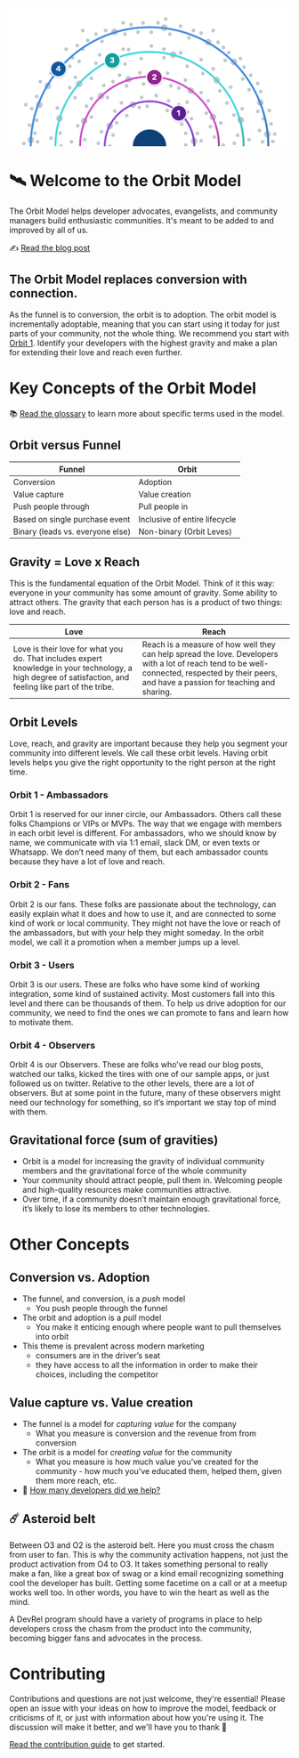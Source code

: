 ![Planets around the sun with rings labeled 1-2-3-4](orbit-model-diagram.png)

# 🛰️ Welcome to the Orbit Model

The Orbit Model helps developer advocates, evangelists, and community managers build enthusiastic communities. It's meant to be added to and improved by all of us.

✍️ [Read the blog post](https://orbit.love/blog/why-orbit-is-better-than-funnel-for-developer-relations)

## The Orbit Model replaces conversion with connection.

As the funnel is to conversion, the orbit is to adoption. The orbit model is incrementally adoptable, meaning that you can start using it today for just parts of your community, not the whole thing. We recommend you start with [Orbit 1](#orbit-1---ambassadors). Identify your developers with the highest gravity and make a plan for extending their love and reach even further.

# Key Concepts of the Orbit Model

📚 [Read the glossary](glossary.md) to learn more about specific terms used in the model. 

## Orbit versus Funnel

| Funnel | Orbit |
|-----------|-----------|
| Conversion | Adoption |
| Value capture | Value creation |
| Push people through | Pull people in | 
| Based on single purchase event | Inclusive of entire lifecycle | 
| Binary (leads vs. everyone else) | Non-binary (Orbit Leves) | 


## Gravity = Love x Reach

This is the fundamental equation of the Orbit Model. Think of it this way: everyone in your community has some amount of gravity. Some ability to attract others. The gravity that each person has is a product of two things: love and reach.

| Love | Reach |
|-----------|-----------|
| Love is their love for what you do. That includes expert knowledge in your technology, a high degree of satisfaction, and feeling like part of the tribe. | Reach is a measure of how well they can help spread the love. Developers with a lot of reach tend to be well-connected, respected by their peers, and have a passion for teaching and sharing. |


## Orbit Levels

Love, reach, and gravity are important because they help you segment your community into different levels. We call these orbit levels. Having orbit levels helps you give the right opportunity to the right person at the right time.

### Orbit 1 - Ambassadors

Orbit 1 is reserved for our inner circle, our Ambassadors. Others call these folks Champions or VIPs or MVPs. The way that we engage with members in each orbit level is different. For ambassadors, who we should know by name, we communicate with via 1:1 email, slack DM, or even texts or Whatsapp. We don’t need many of them, but each ambassador counts because they have a lot of love and reach.

### Orbit 2 - Fans

Orbit 2 is our fans. These folks are passionate about the technology, can easily explain what it does and how to use it, and are connected to some kind of work or local community. They might not have the love or reach of the ambassadors, but with your help they might someday. In the orbit model, we call it a promotion when a member jumps up a level.

### Orbit 3 - Users

Orbit 3 is our users. These are folks who have some kind of working integration, some kind of sustained activity. Most customers fall into this level and there can be thousands of them. To help us drive adoption for our community, we need to find the ones we can promote to fans and learn how to motivate them.


### Orbit 4 - Observers

Orbit 4 is our Observers. These are folks who’ve read our blog posts, watched our talks, kicked the tires with one of our sample apps, or just followed us on twitter. Relative to the other levels, there are a lot of observers. But at some point in the future, many of these observers might need our technology for something, so it’s important we stay top of mind with them.

## Gravitational force (sum of gravities)

- Orbit is a model for increasing the gravity of individual community members and the gravitational force of the whole community
- Your community should attract people, pull them in. Welcoming people and high-quality resources make communities attractive.
- Over time, if a community doesn’t maintain enough gravitational force, it’s likely to lose its members to other technologies.

# Other Concepts

## Conversion vs. Adoption

- The funnel, and conversion, is a *push* model
    - You push people through the funnel
- The orbit and adoption is a *pull* model
    - You make it enticing enough where people want to pull themselves into orbit
- This theme is prevalent across modern marketing
    - consumers are  in the driver’s seat
    - they have access to all the information in order to make their choices, including the competitor

## Value capture vs. Value creation

- The funnel is a model for *capturing value* for the company
    - What you measure is conversion and the revenue from from conversion
- The orbit is a model for *creating value* for the community
    - What you measure is how much value you’ve created for the community - how much you’ve educated them, helped them, given them more reach, etc.
- 🔗 [How many developers did we help?](https://maxkatz.org/2019/12/05/how-many-developers-did-we-help/)

## ☄️ Asteroid belt

Between O3 and O2 is the asteroid belt. Here you must cross the chasm from user to fan. This is why the community activation happens, not just the product activation from O4 to O3. It takes something personal to really make a fan, like a great box of swag or a kind email recognizing something cool the developer has built. Getting some facetime on a call or at a meetup works well too. In other words, you have to win the heart as well as the mind.

A DevRel program should have a variety of programs in place to help developers cross the chasm from the product into the community, becoming bigger fans and advocates in the process.

# Contributing

Contributions and questions are not just welcome, they're essential! Please open an issue with your ideas on how to improve the model, feedback or criticisms of it, or just with information about how you're using it. The discussion will make it better, and we'll have you to thank 💜

[Read the contribution guide](CONTRIBUTING.md) to get started. 
